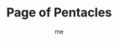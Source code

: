 ---
# hugo new --kind tarot-card content/projects/tarot/cards/suit-number.md
# basics
title     		 : "Page of Pentacles"
token					 : 'coins-11'
card_type			 : '' # major, minor, court
layout				 : "tarot-card"
author    		 : 'me'
one_liner 		 : "Practicality, prosperity, learning, growth, adolescence"
alt_names			 : ['Princess of Disks', 'Daughter of Roots']
images				 : ['/assets/images/tarot/rws/rw-coins-11.jpg']
keywords			 : ['practicality', 'prosperity', 'learning', 'growth', 'adolescence']
url						 : 'tarot/cards/coins-11'
aliases				 : ['coins-page']

personality    : "Though fascinated with the physical realm, the Page of Coins may lack the experience or information needed to handle money or human sexuality with responsibility and confidence. He or she may overcompensate for this by wasting money, abusing his or her health, or over-indulging in or obsessing on various forms of physical pleasure."

meaning_light  : "Learning the value of a dollar. Starting a savings plan. Taking the first steps toward getting out of debt. Learning new physical tasks. Discovering your sexuality. Launching a diet, a weight-lifting program, or a health-related effort. Learning by doing."

meaning_shadow : "Trying to appear healthier or wealthier than you really are. Spending money carelessly. Living strictly for today, with no thought of tomorrow. Possessing immature attitudes toward sex and sexuality. Using wealth or beauty as an excuse for not having to learn and grow."

# more detail
correspondence_element 			: "Earth"
correspondence_planet 			: "Earth"
correspondence_affirmation 	: "I am physically and financially responsible."
correspondence_story 				: "The main character must compensate for or learn from an earlier financial or sexual impropriety."

advice_relationships 	 : "Don’t rush into sexual situations that make you uncomfortable or that push your limits. Give a relationship time to flourish before opening a joint checking account. Lending money is a sure way to poison friendships and relationships. Before starting something new, ask “What’s in this for me?”"

advice_work 					 : "Accepting lower pay as a means of gaining experience makes sense when starting your career—but experienced workers should view such arrangements with skepticism. Know what you’re worth. Look for opportunities to learn while doing. Subject all work to the practicality test."

advice_spirituality 	 : "Consider what role your faith should play in making financial and sexual decisions. To what extent would your financial or sexual activity differ if you were not on your current spiritual path? Your body is a precious gift; treat it as such. Keep material blessings in perspective."

advice_personal_growth : "Whatever our station in life, we can always be better stewards of the blessings we’ve received. Do old habits threaten your health? Set them aside. Today, make a point to take special care of whatever you’ve been given."

advice_fortune_telling : "This card represents a young man or woman with an earthy, practical demeanor, likely born an Aries, Taurus, or Gemini, who playfully encourages you to take financial or sexual risks."

questions	: ["Do I long for more financial or worldly success? What new experiences might increase your chances of achieving this?", "How might hands-on learning play a role in your situation?", "What’s the most practical choice I could make in this moment?"]

# referenced in the symbols.toml data file
symbols	  : ['page', 'coins', 'adoration-of-coin']

# metadata
suppress_topnav : true
related_cards 	: []

---